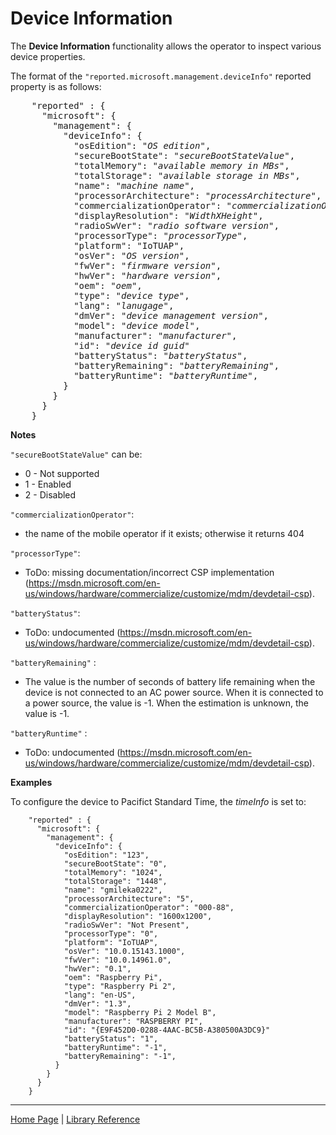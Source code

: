 # Device Information

The **Device Information** functionality allows the operator to inspect various device properties.

The format of the `"reported.microsoft.management.deviceInfo"` reported property is as follows:

<pre>
    "reported" : {
      "microsoft": {
        "management": {
          "deviceInfo": {
            "osEdition": "<i>OS edition</i>",
            "secureBootState": "<i>secureBootStateValue</i>",
            "totalMemory": "<i>available memory in MBs</i>",
            "totalStorage": "<i>available storage in MBs</i>",
            "name": "<i>machine name</i>",
            "processorArchitecture": "<i>processArchitecture</i>",
            "commercializationOperator": "<i>commercializationOperator</i>",
            "displayResolution": "<i>WidthXHeight</i>",
            "radioSwVer": "<i>radio software version</i>",
            "processorType": "<i>processorType</i>",
            "platform": "IoTUAP",
            "osVer": "<i>OS version</i>",
            "fwVer": "<i>firmware version</i>",
            "hwVer": "<i>hardware version</i>",
            "oem": "<i>oem</i>",
            "type": "<i>device type</i>",
            "lang": "<i>lanugage</i>",
            "dmVer": "<i>device management version</i>",
            "model": "<i>device model</i>",
            "manufacturer": "<i>manufacturer</i>",
            "id": "<i>device id guid</i>"
            "batteryStatus": "<i>batteryStatus</i>",
            "batteryRemaining": "<i>batteryRemaining</i>",
            "batteryRuntime": "<i>batteryRuntime</i>",
          }
        }
      }
    }
</pre>

**Notes**

`"secureBootStateValue"` can be:
- 0 - Not supported
- 1 - Enabled
- 2 - Disabled

`"commercializationOperator"`:
- the name of the mobile operator if it exists; otherwise it returns 404

`"processorType"`:
- ToDo: missing documentation/incorrect CSP implementation (https://msdn.microsoft.com/en-us/windows/hardware/commercialize/customize/mdm/devdetail-csp).

`"batteryStatus"`:
- ToDo: undocumented (https://msdn.microsoft.com/en-us/windows/hardware/commercialize/customize/mdm/devdetail-csp).

`"batteryRemaining"` :
- The value is the number of seconds of battery life remaining when the device is not connected to an AC power source. When it is connected to a power source, the value is -1. When the estimation is unknown, the value is -1.

`"batteryRuntime"` :
- ToDo: undocumented (https://msdn.microsoft.com/en-us/windows/hardware/commercialize/customize/mdm/devdetail-csp).

**Examples**

To configure the device to Pacifict Standard Time, the <i>timeInfo</i> is set to:

```
    "reported" : {
      "microsoft": {
        "management": {
          "deviceInfo": {
            "osEdition": "123",
            "secureBootState": "0",
            "totalMemory": "1024",
            "totalStorage": "1448",
            "name": "gmileka0222",
            "processorArchitecture": "5",
            "commercializationOperator": "000-88",
            "displayResolution": "1600x1200",
            "radioSwVer": "Not Present",
            "processorType": "0",
            "platform": "IoTUAP",
            "osVer": "10.0.15143.1000",
            "fwVer": "10.0.14961.0",
            "hwVer": "0.1",
            "oem": "Raspberry Pi",
            "type": "Raspberry Pi 2",
            "lang": "en-US",
            "dmVer": "1.3",
            "model": "Raspberry Pi 2 Model B",
            "manufacturer": "RASPBERRY PI",
            "id": "{E9F452D0-0288-4AAC-BC5B-A380500A3DC9}"
            "batteryStatus": "1",
            "batteryRuntime": "-1",
            "batteryRemaining": "-1",
          }
        }
      }
    }
```

----

[Home Page](../README.md) | [Library Reference](library-reference.md)